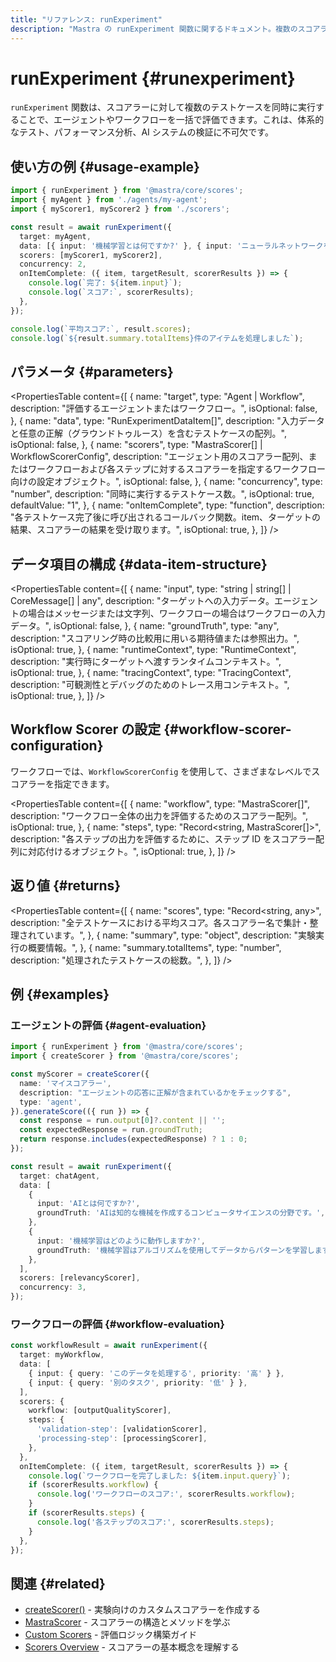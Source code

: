 ```yaml
---
title: "リファレンス: runExperiment"
description: "Mastra の runExperiment 関数に関するドキュメント。複数のスコアラーを用いて、エージェントやワークフローをバッチで評価できます。"
---
```


# runExperiment \{#runexperiment\}

`runExperiment` 関数は、スコアラーに対して複数のテストケースを同時に実行することで、エージェントやワークフローを一括で評価できます。これは、体系的なテスト、パフォーマンス分析、AI システムの検証に不可欠です。

## 使い方の例 \{#usage-example\}

```typescript
import { runExperiment } from '@mastra/core/scores';
import { myAgent } from './agents/my-agent';
import { myScorer1, myScorer2 } from './scorers';

const result = await runExperiment({
  target: myAgent,
  data: [{ input: '機械学習とは何ですか?' }, { input: 'ニューラルネットワークを説明してください' }, { input: 'AIはどのように動作しますか?' }],
  scorers: [myScorer1, myScorer2],
  concurrency: 2,
  onItemComplete: ({ item, targetResult, scorerResults }) => {
    console.log(`完了: ${item.input}`);
    console.log(`スコア:`, scorerResults);
  },
});

console.log(`平均スコア:`, result.scores);
console.log(`${result.summary.totalItems}件のアイテムを処理しました`);
```

## パラメータ \{#parameters\}

<PropertiesTable
  content={[
{
name: "target",
type: "Agent | Workflow",
description: "評価するエージェントまたはワークフロー。",
isOptional: false,
},
{
name: "data",
type: "RunExperimentDataItem[]",
description: "入力データと任意の正解（グラウンドトゥルース）を含むテストケースの配列。",
isOptional: false,
},
{
name: "scorers",
type: "MastraScorer[] | WorkflowScorerConfig",
description: "エージェント用のスコアラー配列、またはワークフローおよび各ステップに対するスコアラーを指定するワークフロー向けの設定オブジェクト。",
isOptional: false,
},
{
name: "concurrency",
type: "number",
description: "同時に実行するテストケース数。",
isOptional: true,
defaultValue: "1",
},
{
name: "onItemComplete",
type: "function",
description: "各テストケース完了後に呼び出されるコールバック関数。item、ターゲットの結果、スコアラーの結果を受け取ります。",
isOptional: true,
},
]}
/>

## データ項目の構成 \{#data-item-structure\}

<PropertiesTable
  content={[
{
name: "input",
type: "string | string[] | CoreMessage[] | any",
description: "ターゲットへの入力データ。エージェントの場合はメッセージまたは文字列、ワークフローの場合はワークフローの入力データ。",
isOptional: false,
},
{
name: "groundTruth",
type: "any",
description: "スコアリング時の比較用に用いる期待値または参照出力。",
isOptional: true,
},
{
name: "runtimeContext",
type: "RuntimeContext",
description: "実行時にターゲットへ渡すランタイムコンテキスト。",
isOptional: true,
},
{
name: "tracingContext",
type: "TracingContext",
description: "可観測性とデバッグのためのトレース用コンテキスト。",
isOptional: true,
},
]}
/>

## Workflow Scorer の設定 \{#workflow-scorer-configuration\}

ワークフローでは、`WorkflowScorerConfig` を使用して、さまざまなレベルでスコアラーを指定できます。

<PropertiesTable
  content={[
{
name: "workflow",
type: "MastraScorer[]",
description: "ワークフロー全体の出力を評価するためのスコアラー配列。",
isOptional: true,
},
{
name: "steps",
type: "Record<string, MastraScorer[]>",
description: "各ステップの出力を評価するために、ステップ ID をスコアラー配列に対応付けるオブジェクト。",
isOptional: true,
},
]}
/>

## 返り値 \{#returns\}

<PropertiesTable
  content={[
{
name: "scores",
type: "Record<string, any>",
description: "全テストケースにおける平均スコア。各スコアラー名で集計・整理されています。",
},
{
name: "summary",
type: "object",
description: "実験実行の概要情報。",
},
{
name: "summary.totalItems",
type: "number",
description: "処理されたテストケースの総数。",
},
]}
/>

## 例 \{#examples\}

### エージェントの評価 \{#agent-evaluation\}

```typescript
import { runExperiment } from '@mastra/core/scores';
import { createScorer } from '@mastra/core/scores';

const myScorer = createScorer({
  name: 'マイスコアラー',
  description: "エージェントの応答に正解が含まれているかをチェックする",
  type: 'agent',
}).generateScore(({ run }) => {
  const response = run.output[0]?.content || '';
  const expectedResponse = run.groundTruth;
  return response.includes(expectedResponse) ? 1 : 0;
});

const result = await runExperiment({
  target: chatAgent,
  data: [
    {
      input: 'AIとは何ですか?',
      groundTruth: 'AIは知的な機械を作成するコンピュータサイエンスの分野です。',
    },
    {
      input: '機械学習はどのように動作しますか?',
      groundTruth: '機械学習はアルゴリズムを使用してデータからパターンを学習します。',
    },
  ],
  scorers: [relevancyScorer],
  concurrency: 3,
});
```

### ワークフローの評価 \{#workflow-evaluation\}

```typescript
const workflowResult = await runExperiment({
  target: myWorkflow,
  data: [
    { input: { query: 'このデータを処理する', priority: '高' } },
    { input: { query: '別のタスク', priority: '低' } },
  ],
  scorers: {
    workflow: [outputQualityScorer],
    steps: {
      'validation-step': [validationScorer],
      'processing-step': [processingScorer],
    },
  },
  onItemComplete: ({ item, targetResult, scorerResults }) => {
    console.log(`ワークフローを完了しました: ${item.input.query}`);
    if (scorerResults.workflow) {
      console.log('ワークフローのスコア:', scorerResults.workflow);
    }
    if (scorerResults.steps) {
      console.log('各ステップのスコア:', scorerResults.steps);
    }
  },
});
```

## 関連 \{#related\}

* [createScorer()](/docs/reference/scorers/create-scorer) - 実験向けのカスタムスコアラーを作成する
* [MastraScorer](/docs/reference/scorers/mastra-scorer) - スコアラーの構造とメソッドを学ぶ
* [Custom Scorers](/docs/scorers/custom-scorers) - 評価ロジック構築ガイド
* [Scorers Overview](/docs/scorers/overview) - スコアラーの基本概念を理解する